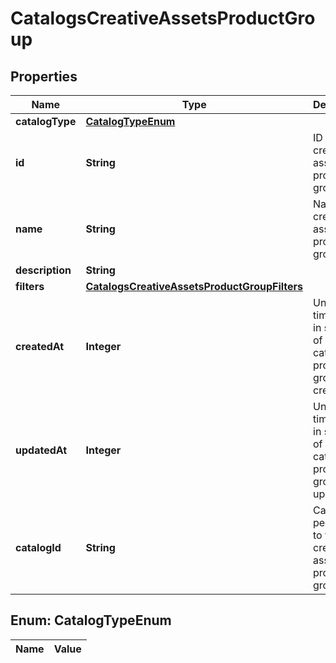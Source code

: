 

# CatalogsCreativeAssetsProductGroup

## Properties

Name | Type | Description | Notes
------------ | ------------- | ------------- | -------------
**catalogType** | [**CatalogTypeEnum**](#CatalogTypeEnum) |  | 
**id** | **String** | ID of the creative assets product group. | 
**name** | **String** | Name of creative assets product group |  [optional]
**description** | **String** |  |  [optional]
**filters** | [**CatalogsCreativeAssetsProductGroupFilters**](CatalogsCreativeAssetsProductGroupFilters.md) |  | 
**createdAt** | **Integer** | Unix timestamp in seconds of when catalog product group was created. |  [optional]
**updatedAt** | **Integer** | Unix timestamp in seconds of last time catalog product group was updated. |  [optional]
**catalogId** | **String** | Catalog id pertaining to the creative assets product group. | 


## Enum: CatalogTypeEnum

Name | Value
---- | -----




